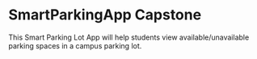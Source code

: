 # SmartParkingApp Capstone
This Smart Parking Lot App will help students view available/unavailable parking spaces in a campus parking lot. 
